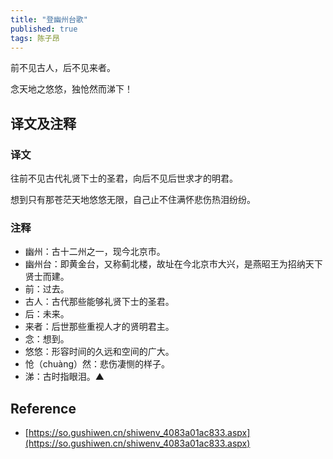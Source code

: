 ```yaml
---
title: "登幽州台歌"
published: true
tags: 陈子昂
---
```


前不见古人，后不见来者。

念天地之悠悠，独怆然而涕下！

## 译文及注释

### 译文

往前不见古代礼贤下士的圣君，向后不见后世求才的明君。

想到只有那苍茫天地悠悠无限，自己止不住满怀悲伤热泪纷纷。

### 注释

- 幽州：古十二州之一，现今北京市。
- 幽州台：即黄金台，又称蓟北楼，故址在今北京市大兴，是燕昭王为招纳天下贤士而建。
- 前：过去。
- 古人：古代那些能够礼贤下士的圣君。
- 后：未来。
- 来者：后世那些重视人才的贤明君主。
- 念：想到。
- 悠悠：形容时间的久远和空间的广大。
- 怆（chuàng）然：悲伤凄恻的样子。
- 涕：古时指眼泪。▲

## Reference

- [https://so.gushiwen.cn/shiwenv_4083a01ac833.aspx](https://so.gushiwen.cn/shiwenv_4083a01ac833.aspx)